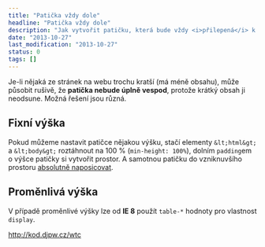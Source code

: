 ```yaml
---
title: "Patička vždy dole"
headline: "Patička vždy dole"
description: "Jak vytvořit patičku, která bude vždy <i>přilepená</i> k dolnímu okraji."
date: "2013-10-27"
last_modification: "2013-10-27"
status: 0
tags: []
---
```


Je-li nějaká ze stránek na webu trochu kratší (má méně obsahu), může působit rušivě, že **patička nebude úplně vespod**, protože krátký obsah ji neodsune. Možná řešení jsou různá.

## Fixní výška

Pokud můžeme nastavit patičce nějakou výšku, stačí elementy `&lt;html&gt;` a `&lt;body&gt;` roztáhnout na 100 % (`min-height: 100%`), dolním `padding`em o výšce patičky si vytvořit prostor. A samotnou patičku do vzniknuvšího prostoru [absolutně naposicovat](/position#absolute).

## Proměnlivá výška

V případě proměnlivé výšky lze od **IE 8** použít `table-*` hodnoty pro vlastnost `display`.

http://kod.djpw.cz/wtc